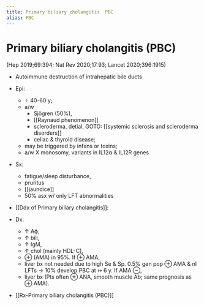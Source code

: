 ```yaml
---
title: Primary biliary cholangitis  PBC
alias: PBC
---
```


# Primary biliary cholangitis (PBC)

(Hep 2019;69:394; Nat Rev 2020;17:93; Lancet 2020;396:1915)

- Autoimmune destruction of intrahepatic bile ducts
- Epi:
  - ♀ 40-60 y;
  - a/w
    - Sjögren (50%),
    - [[Raynaud phenomenon]]
    - scleroderma, detial, GOTO: [[systemic sclerosis and scleroderma disorders]]
    - celiac & thyroid disease;
  - may be triggered by infxns or toxins;
  - a/w X monosomy, variants in IL12α & IL12R genes
- Sx:

  - fatigue/sleep disturbance,
  - pruritus
  - [[jaundice]]
  - 50% asx w/ only LFT abnormalities

- [[Ddx of Primary biliary cholangitis]]:

- Dx:

  - ↑ Aϕ,
  - ↑ bili,
  - ↑ IgM,
  - ↑ chol (mainly HDL-C),
  - ⊕ (AMA) in 95%. If ⊕ AMA,
  - liver bx not needed due to high Se & Sp. 0.5% gen pop ⊕ AMA & nl LFTs → 10% develop PBC at ↣ 6 y. If AMA ⊖,
  - liver bx (Pts often ⊕ ANA, smooth muscle Ab; same prognosis as ⊕ AMA).

- [[Rx-Primary biliary cholangitis (PBC)]]
